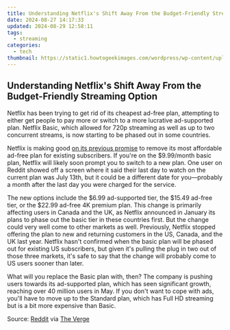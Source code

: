 ```yaml
---
title: Understanding Netflix's Shift Away From the Budget-Friendly Streaming Option
date: 2024-08-27 14:17:33
updated: 2024-08-29 12:58:11
tags:
  - streaming
categories:
  - tech
thumbnail: https://static1.howtogeekimages.com/wordpress/wp-content/uploads/2023/08/netflix.jpg
---
```


## Understanding Netflix's Shift Away From the Budget-Friendly Streaming Option

Netflix has been trying to get rid of its cheapest ad-free plan, attempting to either get people to pay more or switch to a more lucrative ad-supported plan. Netflix Basic, which allowed for 720p streaming as well as up to two concurrent streams, is now starting to be phased out in some countries.

 Netflix is making good [on its previous promise](https://eaxpv-info.techidaily.com/updated-2024-approved-freeing-up-youtube-footage-borderless-exploration/) to remove its most affordable ad-free plan for existing subscribers. If you're on the $9.99/month basic plan, Netflix will likely soon prompt you to switch to a new plan. One user on Reddit showed off a screen where it said their last day to watch on the current plan was July 13th, but it could be a different date for you—probably a month after the last day you were charged for the service.

 The new options include the $6.99 ad-supported tier, the $15.49 ad-free tier, or the $22.99 ad-free 4K premium plan. This change is primarily affecting users in Canada and the UK, as Netflix announced in January its plans to phase out the basic tier in these countries first. But the change could very well come to other markets as well. Previously, Netflix stopped offering the plan to new and returning customers in the US, Canada, and the UK last year. Netflix hasn't confirmed when the basic plan will be phased out for existing US subscribers, but given it's pulling the plug in two out of those three markets, it's safe to say that the change will probably come to US users sooner than later.

 What will you replace the Basic plan with, then? The company is pushing users towards its ad-supported plan, which has seen significant growth, reaching over 40 million users in May. If you don't want to cope with ads, you'll have to move up to the Standard plan, which has Full HD streaming but is a bit more expensive than Basic.

 Source: [Reddit](https://www.reddit.com/r/mildlyinfuriating/comments/1dsse4n/cant%5Ffinish%5Fnetflix%5Fsubscription/) via [The Verge](https://www.theverge.com/2024/7/2/24190632/netflix-ad-free-basic-plan-discontinued)

<ins class="adsbygoogle"
     style="display:block"
     data-ad-format="autorelaxed"
     data-ad-client="ca-pub-7571918770474297"
     data-ad-slot="1223367746"></ins>



<ins class="adsbygoogle"
     style="display:block"
     data-ad-client="ca-pub-7571918770474297"
     data-ad-slot="8358498916"
     data-ad-format="auto"
     data-full-width-responsive="true"></ins>
